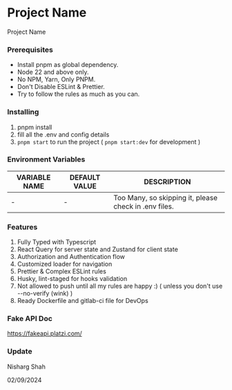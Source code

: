 # Project Name

Project Name

### Prerequisites

- Install pnpm as global dependency.
- Node 22 and above only.
- No NPM, Yarn, Only PNPM.
- Don't Disable ESLint & Prettier.
- Try to follow the rules as much as you can.

### Installing

1. pnpm install
2. fill all the .env and config details
3. `pnpm start` to run the project ( `pnpm start:dev` for development )

### Environment Variables

| VARIABLE NAME | DEFAULT VALUE | DESCRIPTION                                           |
|---------------|---------------|-------------------------------------------------------|
| -             | -             | Too Many, so skipping it, please check in .env files. |


### Features

1. Fully Typed with Typescript
2. React Query for server state and Zustand for client state
3. Authorization and Authentication flow
4. Customized loader for navigation
5. Prettier & Complex ESLint rules
6. Husky, lint-staged for hooks validation
7. Not allowed to push until all my rules are happy :) ( unless you don't use --no-verify (wink) )
8. Ready Dockerfile and gitlab-ci file for DevOps

### Fake API Doc 

https://fakeapi.platzi.com/

### Update

Nisharg Shah

02/09/2024
